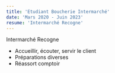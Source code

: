 ```yaml
---
title: 'Etudiant Boucherie Intermarché'
date: 'Mars 2020 - Juin 2023'
resume: 'Intermarché Recogne'
---
```


Intermarché Recogne

- Accueillir, écouter, servir le client
- Préparations diverses
- Réassort comptoir
